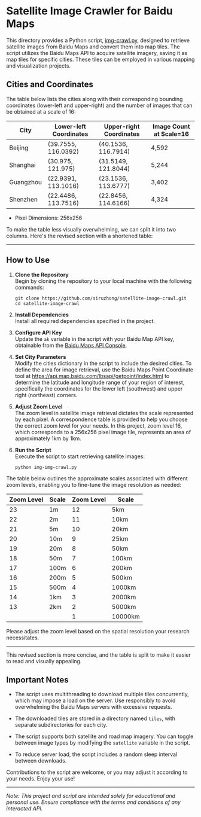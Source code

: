 # Satellite Image Crawler for Baidu Maps

This directory provides a Python script, [img-crawl.py](img-crawl.py), designed to retrieve satellite images from Baidu
Maps and convert them into map tiles. The script utilizes the Baidu Maps API to acquire satellite imagery, saving it as
map tiles for specific cities. These tiles can be employed in various mapping and visualization projects.

## Cities and Coordinates

The table below lists the cities along with their corresponding bounding coordinates (lower-left and upper-right) and
the number of images that can be obtained at a scale of 16:

| City      | Lower-left Coordinates | Upper-right Coordinates | Image Count at Scale=16 |
|-----------|------------------------|-------------------------|-------------------------|
| Beijing   | (39.7555, 116.0392)    | (40.1536, 116.7914)     | 4,592                   |
| Shanghai  | (30.975, 121.975)      | (31.5149, 121.8044)     | 5,244                   |
| Guangzhou | (22.9391, 113.1016)    | (23.1536, 113.6777)     | 3,402                   |
| Shenzhen  | (22.4486, 113.7516)    | (22.8456, 114.6166)     | 4,324                   |

+ Pixel Dimensions: 256x256

To make the table less visually overwhelming, we can split it into two columns. Here's the revised section with a
shortened table:

---

## How to Use

1. **Clone the Repository**  
   Begin by cloning the repository to your local machine with the following commands:
   ```shell
   git clone https://github.com/siruzhong/satellite-image-crawl.git
   cd satellite-image-crawl
   ```

2. **Install Dependencies**  
   Install all required dependencies specified in the project.

3. **Configure API Key**  
   Update the `ak` variable in the script with your Baidu Map API key, obtainable from
   the [Baidu Maps API Console](https://lbsyun.baidu.com/apiconsole/center#/home).

4. **Set City Parameters**  
   Modify the cities dictionary in the script to include the desired cities. To define the area for image retrieval, use
   the Baidu Maps Point Coordinate tool at https://api.map.baidu.com/lbsapi/getpoint/index.html to determine the
   latitude and longitude range of your region of interest, specifically the coordinates for the lower left (southwest)
   and upper right (northeast) corners.
5. **Adjust Zoom Level**  
   The zoom level in satellite image retrieval dictates the scale represented by each pixel. A correspondence table is
   provided to help you choose the correct zoom level for your needs. In this project, zoom level 16, which corresponds
   to a 256x256 pixel image tile, represents an area of approximately 1km by 1km.

6. **Run the Script**  
   Execute the script to start retrieving satellite images:
   ```shell
   python img-img-crawl.py
   ```

The table below outlines the approximate scales associated with different zoom levels, enabling you to fine-tune the
image resolution as needed:

| Zoom Level | Scale | Zoom Level | Scale   |
|------------|-------|------------|---------|
| 23         | 1m    | 12         | 5km     |
| 22         | 2m    | 11         | 10km    |
| 21         | 5m    | 10         | 20km    |
| 20         | 10m   | 9          | 25km    |
| 19         | 20m   | 8          | 50km    |
| 18         | 50m   | 7          | 100km   |
| 17         | 100m  | 6          | 200km   |
| 16         | 200m  | 5          | 500km   |
| 15         | 500m  | 4          | 1000km  |
| 14         | 1km   | 3          | 2000km  |
| 13         | 2km   | 2          | 5000km  |
|            |       | 1          | 10000km | 

Please adjust the zoom level based on the spatial resolution your research necessitates.

--- 

This revised section is more concise, and the table is split to make it easier to read and visually appealing.

## Important Notes

- The script uses multithreading to download multiple tiles concurrently, which may impose a load on the server. Use
  responsibly to avoid overwhelming the Baidu Maps servers with excessive requests.

- The downloaded tiles are stored in a directory named `tiles`, with separate subdirectories for each city.

- The script supports both satellite and road map imagery. You can toggle between image types by modifying
  the `satellite` variable in the script.

- To reduce server load, the script includes a random sleep interval between downloads.

Contributions to the script are welcome, or you may adjust it according to your needs. Enjoy your use!

---
*Note: This project and script are intended solely for educational and personal use. Ensure compliance with the terms
and conditions of any interacted API.*